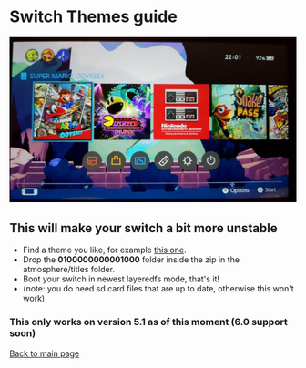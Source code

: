 # Switch Themes guide

![switchtheme](/icons/switchtheme.png)

## This will make your switch a bit more unstable

- Find a theme you like, for example [this one](https://suchmememanyskill.github.io/files/DiscordSwitchTheme.zip).
- Drop the **0100000000001000** folder inside the zip in the atmosphere/titles folder.
- Boot your switch in newest layeredfs mode, that's it!
- (note: you do need sd card files that are up to date, otherwise this won't work)

### This only works on version 5.1 as of this moment (6.0 support soon)

[Back to main page](https://suchmememanyskill.github.io/)
